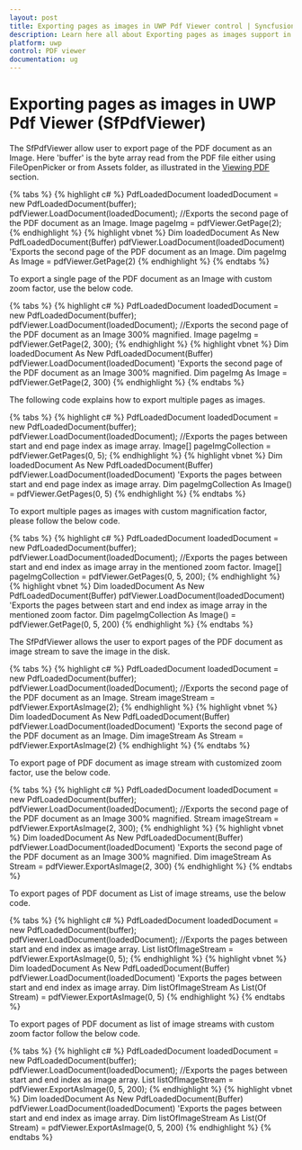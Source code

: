 ```yaml
---
layout: post
title: Exporting pages as images in UWP Pdf Viewer control | Syncfusion
description: Learn here all about Exporting pages as images support in Syncfusion UWP Pdf Viewer (SfPdfViewer) control and more.
platform: uwp
control: PDF viewer
documentation: ug
---
```


# Exporting pages as images in UWP Pdf Viewer (SfPdfViewer)

The SfPdfViewer allow user to export page of the PDF document as an Image. Here 'buffer' is the byte array read from the PDF file either using FileOpenPicker or from Assets folder, as illustrated in the [Viewing PDF](https://help.syncfusion.com/uwp/sfpdfviewer/concepts-and-features/viewing-pdf) section. 

{% tabs %}
{% highlight c# %}
PdfLoadedDocument loadedDocument = new PdfLoadedDocument(buffer);
pdfViewer.LoadDocument(loadedDocument);
//Exports the second page of the PDF document as an Image.
Image pageImg = pdfViewer.GetPage(2);
{% endhighlight %}
{% highlight vbnet %}
Dim loadedDocument As New PdfLoadedDocument(Buffer)
pdfViewer.LoadDocument(loadedDocument)
'Exports the second page of the PDF document as an Image.
Dim pageImg As Image = pdfViewer.GetPage(2)
{% endhighlight %}
{% endtabs %}

To export a single page of the PDF document as an Image with custom zoom factor, use the below code.

{% tabs %}
{% highlight c# %}
PdfLoadedDocument loadedDocument = new PdfLoadedDocument(buffer);
pdfViewer.LoadDocument(loadedDocument);
//Exports the second page of the PDF document as an Image 300% magnified.
Image pageImg = pdfViewer.GetPage(2, 300);
{% endhighlight %}
{% highlight vbnet %}
Dim loadedDocument As New PdfLoadedDocument(Buffer)
pdfViewer.LoadDocument(loadedDocument)
'Exports the second page of the PDF document as an Image 300% magnified.
Dim pageImg As Image = pdfViewer.GetPage(2, 300)
{% endhighlight %}
{% endtabs %}

The following code explains how to export multiple pages as images.

{% tabs %}
{% highlight c# %}
PdfLoadedDocument loadedDocument = new PdfLoadedDocument(buffer);
pdfViewer.LoadDocument(loadedDocument);
//Exports the pages between start and end page index as image array.
Image[] pageImgCollection = pdfViewer.GetPages(0, 5);
{% endhighlight %}
{% highlight vbnet %}
Dim loadedDocument As New PdfLoadedDocument(Buffer)
pdfViewer.LoadDocument(loadedDocument)
'Exports the pages between start and end page index as image array.
Dim pageImgCollection As Image() = pdfViewer.GetPages(0, 5)
{% endhighlight %}
{% endtabs %}

To export multiple pages as images with custom magnification factor, please follow the below code.

{% tabs %}
{% highlight c# %}
PdfLoadedDocument loadedDocument = new PdfLoadedDocument(buffer);
pdfViewer.LoadDocument(loadedDocument);
//Exports the pages between start and end index as image array in the mentioned zoom factor.
Image[] pageImgCollection = pdfViewer.GetPages(0, 5, 200);
{% endhighlight %}
{% highlight vbnet %}
Dim loadedDocument As New PdfLoadedDocument(Buffer)
pdfViewer.LoadDocument(loadedDocument)
'Exports the pages between start and end index as image array in the mentioned zoom factor.
Dim pageImgCollection As Image() = pdfViewer.GetPage(0, 5, 200)
{% endhighlight %}
{% endtabs %}

The SfPdfViewer allows the user to export pages of the PDF document as image stream to save the image in the disk.

{% tabs %}
{% highlight c# %}
PdfLoadedDocument loadedDocument = new PdfLoadedDocument(buffer);
pdfViewer.LoadDocument(loadedDocument);
//Exports the second page of the PDF document as an Image.
Stream imageStream = pdfViewer.ExportAsImage(2);
{% endhighlight %}
{% highlight vbnet %}
Dim loadedDocument As New PdfLoadedDocument(Buffer)
pdfViewer.LoadDocument(loadedDocument)
'Exports the second page of the PDF document as an Image.
Dim imageStream As Stream = pdfViewer.ExportAsImage(2)
{% endhighlight %}
{% endtabs %}

To export page of PDF document as image stream with customized zoom factor, use the below code.

{% tabs %}
{% highlight c# %}
PdfLoadedDocument loadedDocument = new PdfLoadedDocument(buffer);
pdfViewer.LoadDocument(loadedDocument);
//Exports the second page of the PDF document as an Image 300% magnified.
Stream imageStream = pdfViewer.ExportAsImage(2, 300);
{% endhighlight %}
{% highlight vbnet %}
Dim loadedDocument As New PdfLoadedDocument(Buffer)
pdfViewer.LoadDocument(loadedDocument)
'Exports the second page of the PDF document as an Image 300% magnified.
Dim imageStream As Stream = pdfViewer.ExportAsImage(2, 300)
{% endhighlight %}
{% endtabs %}

To export pages of PDF document as List of image streams, use the below code.

{% tabs %}
{% highlight c# %}
PdfLoadedDocument loadedDocument = new PdfLoadedDocument(buffer);
pdfViewer.LoadDocument(loadedDocument);
//Exports the pages between start and end index as image array.
List<Stream> listOfImageStream = pdfViewer.ExportAsImage(0, 5);
{% endhighlight %}
{% highlight vbnet %}
Dim loadedDocument As New PdfLoadedDocument(Buffer)
pdfViewer.LoadDocument(loadedDocument)
'Exports the pages between start and end index as image array.
Dim listOfImageStream As List(Of Stream) = pdfViewer.ExportAsImage(0, 5)
{% endhighlight %}
{% endtabs %}

To export pages of PDF document as list of image streams with custom zoom factor follow the below code.

{% tabs %}
{% highlight c# %}
PdfLoadedDocument loadedDocument = new PdfLoadedDocument(buffer);
pdfViewer.LoadDocument(loadedDocument);
//Exports the pages between start and end index as image array. 
List<Stream> listOfImageStream = pdfViewer.ExportAsImage(0, 5, 200);
{% endhighlight %}
{% highlight vbnet %}
Dim loadedDocument As New PdfLoadedDocument(Buffer)
pdfViewer.LoadDocument(loadedDocument)
'Exports the pages between start and end index as image array.
Dim listOfImageStream As List(Of Stream) = pdfViewer.ExportAsImage(0, 5, 200)
{% endhighlight %}
{% endtabs %}
